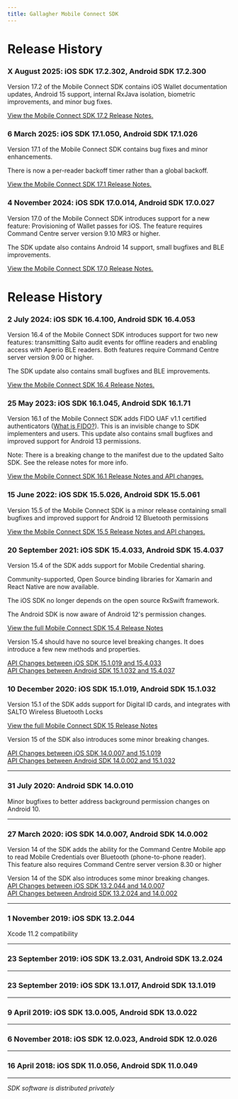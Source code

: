 ```yaml
---
title: Gallagher Mobile Connect SDK
---
```


# Release History

### X August 2025: iOS SDK **17.2.302**, Android SDK **17.2.300**

Version 17.2 of the Mobile Connect SDK contains iOS Wallet documentation updates, Android 15 support, internal RxJava isolation, biometric improvements, and minor bug fixes.

<a href="Mobile Connect SDK 17.2 Release Notes.html">View the Mobile Connect SDK 17.2 Release Notes.</a>

### 6 March 2025: iOS SDK **17.1.050**, Android SDK **17.1.026**

Version 17.1 of the Mobile Connect SDK contains bug fixes and minor enhancements.

There is now a per-reader backoff timer rather than a global backoff. 

<a href="Mobile Connect SDK 17.1 Release Notes.html">View the Mobile Connect SDK 17.1 Release Notes.</a>

### 4 November 2024: iOS SDK **17.0.014**, Android SDK **17.0.027**

Version 17.0 of the Mobile Connect SDK introduces support for a new feature: Provisioning of Wallet passes for iOS. The feature requires Command Centre server version 9.10 MR3 or higher.

The SDK update also contains Android 14 support, small bugfixes and BLE improvements.

<a href="Mobile Connect SDK 17.0 Release Notes.html">View the Mobile Connect SDK 17.0 Release Notes.</a>

# Release History

### 2 July 2024: iOS SDK **16.4.100**, Android SDK **16.4.053**

Version 16.4 of the Mobile Connect SDK introduces support for two new features: transmitting Salto audit events for offline readers and enabling access with Aperio BLE readers. 
Both features require Command Centre server version 9.00 or higher.

The SDK update also contains small bugfixes and BLE improvements.

<a href="Mobile Connect SDK 16.4 Release Notes.html">View the Mobile Connect SDK 16.4 Release Notes.</a>

### 25 May 2023: iOS SDK **16.1.045**, Android SDK **16.1.71**

Version 16.1 of the Mobile Connect SDK adds FIDO UAF v1.1 certified authenticators (<a href="https://fidoalliance.org/what-is-fido/">What is FIDO?</a>). This is an invisible change to SDK implementers and users. This update also contains small bugfixes and improved support for Android 13 permissions.

Note: There is a breaking change to the manifest due to the updated Salto SDK. See the release notes for more info.

<a href="Mobile Connect SDK 16.1 Release Notes.html">View the Mobile Connect SDK 16.1 Release Notes and API changes.</a>

### 15 June 2022: iOS SDK **15.5.026**, Android SDK **15.5.061**

Version 15.5 of the Mobile Connect SDK is a minor release containing small bugfixes and improved support for Android 12 Bluetooth permissions

<a href="Mobile Connect SDK 15.5 Release Notes.html">View the Mobile Connect SDK 15.5 Release Notes and API changes.</a>

### 20 September 2021: iOS SDK **15.4.033**, Android SDK **15.4.037**

Version 15.4 of the SDK adds support for Mobile Credential sharing.

Community-supported, Open Source binding libraries for Xamarin and React Native are now available.

The iOS SDK no longer depends on the open source RxSwift framework.

The Android SDK is now aware of Android 12's permission changes.

<a href="Mobile Connect SDK 15.4 Release Notes.html">View the full Mobile Connect SDK 15.4 Release Notes</a>

Version 15.4 should have no source level breaking changes. It does introduce a few new methods and properties.

<a href="API Changes between iOS SDK 15.1.019 and 15.4.033.html">API Changes between iOS SDK 15.1.019 and 15.4.033</a>  
<a href="API Changes between Android SDK 15.1.032 and 15.4.037.html">API Changes between Android SDK 15.1.032 and 15.4.037</a>  

### 10 December 2020: iOS SDK **15.1.019**, Android SDK **15.1.032**

Version 15.1 of the SDK adds support for Digital ID cards, and integrates with SALTO Wireless Bluetooth Locks

<a href="Mobile Connect SDK 15 Release Notes.html">View the full Mobile Connect SDK 15 Release Notes</a>

Version 15 of the SDK also introduces some minor breaking changes. 

<a href="API Changes between iOS SDK 14.0.007 and 15.1.019.html">API Changes between iOS SDK 14.0.007 and 15.1.019</a>  
<a href="API Changes between Android SDK 14.0.002 and 15.1.032.html">API Changes between Android SDK 14.0.002 and 15.1.032</a>  

----

### 31 July 2020: Android SDK **14.0.010**

Minor bugfixes to better address background permission changes on Android 10.

----

### 27 March 2020: iOS SDK **14.0.007**, Android SDK **14.0.002**

Version 14 of the SDK adds the ability for the Command Centre Mobile app to read Mobile Credentials over Bluetooth (phone-to-phone reader).  
This feature also requires Command Centre server version 8.30 or higher

Version 14 of the SDK also introduces some minor breaking changes.  
<a href="API Changes between iOS SDK 13.2.044 and 14.0.007.html">API Changes between iOS SDK 13.2.044 and 14.0.007</a>  
<a href="API Changes between Android SDK 13.2.024 and 14.0.002.html">API Changes between Android SDK 13.2.024 and 14.0.002</a>  

----

### 1 November 2019: iOS SDK **13.2.044**
Xcode 11.2 compatibility

----

### 23 September 2019: iOS SDK **13.2.031**, Android SDK **13.2.024**

----

### 23 September 2019: iOS SDK **13.1.017**, Android SDK **13.1.019**

----

### 9 April 2019: iOS SDK **13.0.005**, Android SDK **13.0.022**

----

### 6 November 2018: iOS SDK **12.0.023**, Android SDK **12.0.026**

----

### 16 April 2018: iOS SDK **11.0.056**, Android SDK **11.0.049**

----

*SDK software is distributed privately*